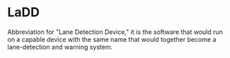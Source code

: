 # LaDD
Abbreviation for "Lane Detection Device," it is the software that would run on a capable device with the same name that would together become a lane-detection and warning system.
